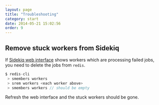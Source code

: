 ```yaml
---
layout: page
title: "Troubleshooting"
category: start
date: 2014-05-21 15:02:56
order: 9
---
```


## Remove stuck workers from Sidekiq

If [Sidekiq web interface](http://locahost:3002/sidekiq) shows workers which are processing failed jobs, you need to delete the jobs from `redis`.

```js
$ redis-cli
 > smembers workers
 > srem workers <each worker above>
 > smembers workers // should be empty
```

Refresh the web interface and the stuck workers should be gone.
